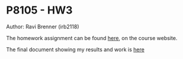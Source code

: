 # P8105 - HW3

Author: Ravi Brenner (irb2118)

The homework assignment can be found [here](https://p8105.com/homework_2.html), on the course website.

The final document showing my results and work is [here](p8105_hw3_irb2118.md)
